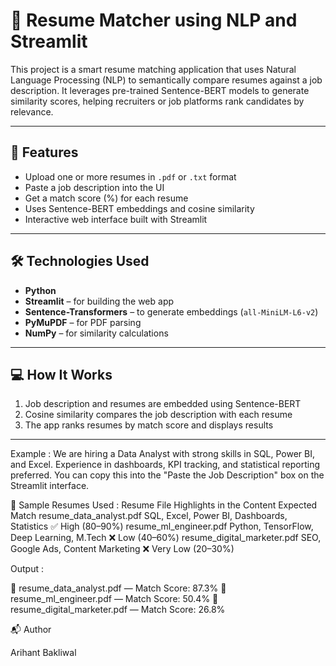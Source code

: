 # 🤖 Resume Matcher using NLP and Streamlit

This project is a smart resume matching application that uses Natural Language Processing (NLP) to semantically compare resumes against a job description. It leverages pre-trained Sentence-BERT models to generate similarity scores, helping recruiters or job platforms rank candidates by relevance.

---

## 🚀 Features

- Upload one or more resumes in `.pdf` or `.txt` format
- Paste a job description into the UI
- Get a match score (%) for each resume
- Uses Sentence-BERT embeddings and cosine similarity
- Interactive web interface built with Streamlit

---

## 🛠️ Technologies Used

- **Python**
- **Streamlit** – for building the web app
- **Sentence-Transformers** – to generate embeddings (`all-MiniLM-L6-v2`)
- **PyMuPDF** – for PDF parsing
- **NumPy** – for similarity calculations

---

## 💻 How It Works

1. Job description and resumes are embedded using Sentence-BERT
2. Cosine similarity compares the job description with each resume
3. The app ranks resumes by match score and displays results


---
Example :
We are hiring a Data Analyst with strong skills in SQL, Power BI, and Excel.
Experience in dashboards, KPI tracking, and statistical reporting preferred.
You can copy this into the "Paste the Job Description" box on the Streamlit interface.

📄 Sample Resumes Used :
Resume File	Highlights in the Content	Expected Match
resume_data_analyst.pdf	SQL, Excel, Power BI, Dashboards, Statistics	✅ High (80–90%)
resume_ml_engineer.pdf	Python, TensorFlow, Deep Learning, M.Tech	❌ Low (40–60%)
resume_digital_marketer.pdf	SEO, Google Ads, Content Marketing	❌ Very Low (20–30%)

Output :

📄 resume_data_analyst.pdf — Match Score: 87.3%
📄 resume_ml_engineer.pdf — Match Score: 50.4%
📄 resume_digital_marketer.pdf — Match Score: 26.8%


📬 Author

Arihant Bakliwal













